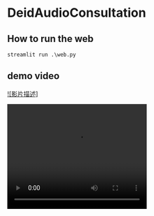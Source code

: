 # DeidAudioConsultation

## How to run the web
```
streamlit run .\web.py
```





## demo video

[![影片描述]](https://drive.google.com/file/d/1JOEJha1y37oo1jDPwLb1oIVHrFDIzxts/preview)





<video src="https://drive.google.com/file/d/1JOEJha1y37oo1jDPwLb1oIVHrFDIzxts/preview" width="320" height="240" controls></video>



